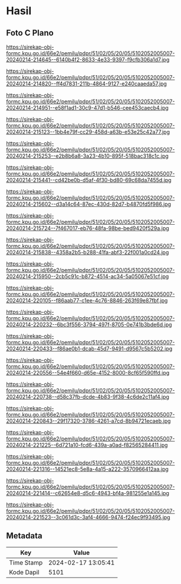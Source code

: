 # Hasil

## Foto C Plano

https://sirekap-obj-formc.kpu.go.id/66e2/pemilu/pdpr/51/02/05/20/05/5102052005007-20240214-214645--6140b4f2-8633-4e33-9397-f9cfb306a1d7.jpg

https://sirekap-obj-formc.kpu.go.id/66e2/pemilu/pdpr/51/02/05/20/05/5102052005007-20240214-214820--ff4d7831-211b-4864-9127-e240caaeda57.jpg

https://sirekap-obj-formc.kpu.go.id/66e2/pemilu/pdpr/51/02/05/20/05/5102052005007-20240214-214951--e58f1ad1-30c9-47d1-b546-cee453caecb4.jpg

https://sirekap-obj-formc.kpu.go.id/66e2/pemilu/pdpr/51/02/05/20/05/5102052005007-20240214-215123--1bb4e79f-cc29-458d-a63b-e53e25c42a77.jpg

https://sirekap-obj-formc.kpu.go.id/66e2/pemilu/pdpr/51/02/05/20/05/5102052005007-20240214-215253--e2b8b6a8-3a23-4b10-895f-518bac318c1c.jpg

https://sirekap-obj-formc.kpu.go.id/66e2/pemilu/pdpr/51/02/05/20/05/5102052005007-20240214-215441--cd42be0b-d5af-4f30-bd80-69c68da7455d.jpg

https://sirekap-obj-formc.kpu.go.id/66e2/pemilu/pdpr/51/02/05/20/05/5102052005007-20240214-215602--d3a14c64-87ec-430d-82d7-b4870fd5f986.jpg

https://sirekap-obj-formc.kpu.go.id/66e2/pemilu/pdpr/51/02/05/20/05/5102052005007-20240214-215724--7f467017-eb76-48fa-98be-bed9420f529a.jpg

https://sirekap-obj-formc.kpu.go.id/66e2/pemilu/pdpr/51/02/05/20/05/5102052005007-20240214-215838--4358a2b5-b288-41fa-abf3-22f001a0cd24.jpg

https://sirekap-obj-formc.kpu.go.id/66e2/pemilu/pdpr/51/02/05/20/05/5102052005007-20240214-215950--2cb5c91c-b872-4514-ac34-5a05067e51cf.jpg

https://sirekap-obj-formc.kpu.go.id/66e2/pemilu/pdpr/51/02/05/20/05/5102052005007-20240214-220105--f86aab77-c1ee-4c76-8846-263f69e87fbf.jpg

https://sirekap-obj-formc.kpu.go.id/66e2/pemilu/pdpr/51/02/05/20/05/5102052005007-20240214-220232--6bc3f556-3794-497f-8705-0e741b3bde6d.jpg

https://sirekap-obj-formc.kpu.go.id/66e2/pemilu/pdpr/51/02/05/20/05/5102052005007-20240214-220433--f86ae0b1-dcab-45d7-9491-d9567c5b5202.jpg

https://sirekap-obj-formc.kpu.go.id/66e2/pemilu/pdpr/51/02/05/20/05/5102052005007-20240214-220556--54e4f660-d65e-4152-8000-8cf65f590ffd.jpg

https://sirekap-obj-formc.kpu.go.id/66e2/pemilu/pdpr/51/02/05/20/05/5102052005007-20240214-220738--d58c37fb-dcde-4b83-9f38-4c6de2c11af4.jpg

https://sirekap-obj-formc.kpu.go.id/66e2/pemilu/pdpr/51/02/05/20/05/5102052005007-20240214-220843--29f17320-3786-4261-a7cd-8b94721ecaeb.jpg

https://sirekap-obj-formc.kpu.go.id/66e2/pemilu/pdpr/51/02/05/20/05/5102052005007-20240214-221225--6d721a10-fcd6-439a-a0ad-f82565284411.jpg

https://sirekap-obj-formc.kpu.go.id/66e2/pemilu/pdpr/51/02/05/20/05/5102052005007-20240214-221316--14521ec8-5e8a-4a15-a222-3570966412aa.jpg

https://sirekap-obj-formc.kpu.go.id/66e2/pemilu/pdpr/51/02/05/20/05/5102052005007-20240214-221414--c62654e8-d5c6-4943-bf4a-981255e1a145.jpg

https://sirekap-obj-formc.kpu.go.id/66e2/pemilu/pdpr/51/02/05/20/05/5102052005007-20240214-221523--3c061d3c-3af4-4666-9474-f24ec9f93495.jpg


## Metadata

| Key        | Value               |
| ---------- | ------------------- |
| Time Stamp | 2024-02-17 13:05:41 |
| Kode Dapil | 5101                |



